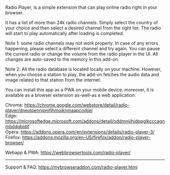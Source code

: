 Radio Player, is a simple extension that can play online radio right in your browser.

It has a list of more than 24k radio channels. Simply select the country of your choice and then select a desired channel from the right list. The radio will start to play automatically after loading is completed.

Note 1: some radio channels may not work properly. In case of any errors happening, please select a different channel and try again. You can pause the current radio or change the volume from the radio player in the UI. All changes are auto-saved to the memory in this add-on.

Note 2: All the radio database is located locally on your machine. However, when you choose a station to play, the add-on fetches the audio data and image related to that station from the internet.

You can install this app as a PWA on your mobile device, moreover, it is available as a browser extension as-well-as a web application:

Chrome: https://chrome.google.com/webstore/detail/radio-player/dneolpennjpnifjhmoiknmaapcodjjei  
Edge: https://microsoftedge.microsoft.com/addons/detail/oddmniiihidppglkcccagnmbddgbidif  
Opera: https://addons.opera.com/en/extensions/details/radio-player-3/  
Firefox: https://addons.mozilla.org/en-US/firefox/addon/radio-player-browser/  

Webapp & PWA: https://webbrowsertools.com/radio-player/  

---------------------------------------------------------

Support & FAQ: https://mybrowseraddon.com/radio-player.html  
